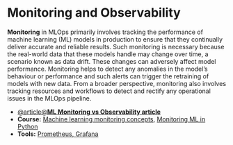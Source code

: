 # Monitoring and Observability

**Monitoring** in MLOps primarily involves tracking the performance of machine learning (ML) models in production to ensure that they continually deliver accurate and reliable results. Such monitoring is necessary because the real-world data that these models handle may change over time, a scenario known as data drift. These changes can adversely affect model performance. Monitoring helps to detect any anomalies in the model’s behaviour or performance and such alerts can trigger the retraining of models with new data. From a broader perspective, monitoring also involves tracking resources and workflows to detect and rectify any operational issues in the MLOps pipeline.

- [@article@**ML Monitoring vs Observability article**](https://marvelousmlops.substack.com/p/ml-monitoring-vs-ml-observability)
- **Course:** [Machine learning monitoring concepts](https://app.datacamp.com/learn/courses/machine-learning-monitoring-concepts), [Monitoring ML in Python](https://app.datacamp.com/learn/courses/monitoring-machine-learning-in-python)
- **Tools:** [Prometheus, Grafana](https://www.udemy.com/course/mastering-prometheus-and-grafana/)
